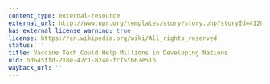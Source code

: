 ```yaml
---
content_type: external-resource
external_url: http://www.npr.org/templates/story/story.php?storyId=4120487
has_external_license_warning: true
license: https://en.wikipedia.org/wiki/All_rights_reserved
status: ''
title: Vaccine Tech Could Help Millions in Developing Nations
uid: bd645ffd-218e-42c1-824e-fcf5f667e51b
wayback_url: ''
---
```

